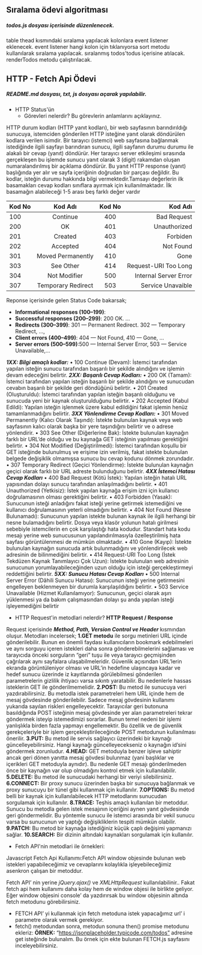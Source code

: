 ## Sıralama ödevi algoritması
##### todos.js dosyası içerisinde düzenlenecek.
table thead kısmındaki sıralama yapılacak kolonlara event listener eklenecek.
event listener hangi kolon için tıklanıyorsa sort metodu kullanılarak sıralama yapılacak.
sıralanmış todos'todus içerisine atılacak.
renderTodos metodu çalıştırılacak.


## HTTP - Fetch Api Ödevi

##### README.md dosyası, txt, js dosyası açarak yapılabilir.

* HTTP Status'ün 
  * Görevleri nelerdir? Bu görevlerin anlamlarını açıklayınız.

HTTP durum kodları (HTTP yanıt kodları), bir web sayfasının barındırıldığı sunucuya, istemciden gönderilen HTTP isteğine yanıt olarak döndürülen kodlara verilen isimdir. 
Bir tarayıcı (istemci) web sayfasına bağlanmak istediğinde ilgili sayfayı barındıran sunucu, ilgili sayfanın durumu durumu ile alakalı bir cevap (yanıt) döndürür. Her tarayıcı server etkileşimi sırasında gerçekleşen bu işlemde sunucu yanıt olarak 3 (digit) rakamdan oluşan numaralandırılmış bir açıklama döndürür. Bu yanıt HTTP response (yanıt) başlığında yer alır ve sayfa içeriğinin doğrudan bir parçası değildir.
Bu kodlar, isteğin durumu hakkında bilgi vermektedir.Tamsayı değerlerin ilk basamakları cevap kodları sınıflara ayırmak için kullanılmaktadır. İlk basamağın alabileceği 1-5 arası beş farklı değer vardır

| Kod No| Kod Adı|Kod No| Kod Adı|
| :--- | :---: | :---: | ---: |
| 100 | Continue | 400 | Bad Request |
| 200 | OK | 401 | Unauthorized |
| 201 | Created | 403 | Forbiden |
| 202 | Accepted | 404 | Not Found |
| 301 | Moved Permanently | 410 | Gone |
| 303 | See Other | 414 | Request-URI Too Long |
| 304 | Not Modifier | 500 | Internal Server Error |
| 307 | Temporary Redirect | 503 | Service Unavaible |

Reponse içerisinde gelen Status Code bakarsak;
- **Informational responses (100–199)**:
- **Successful responses (200–299)**: 200 OK. …
- **Redirects (300–399)**: 301 — Permanent Redirect. 302 — Temporary Redirect, …,
- **Client errors (400–499)**: 404 — Not Found, 410 — Gone, …
- **Server errors (500–599)**:500 — Internal Server Error, 503 — Service Unavailable,…


***1XX: Bilgi amaçlı kodlar:***
•	 100 Continue (Devam): İstemci tarafından yapılan isteğin sunucu tarafından başarılı bir şekilde alındığını ve işlemin devam edeceğini belirtir.
***2XX: Başarılı Cevap Kodları:***
•	 200 OK (Tamam): İstemci tarafından yapılan isteğin başarılı bir şekilde alındığını ve  sunucudan cevabın başarılı bir şekilde geri döndüğünü belirtir.
•	 201 Created (Oluşturuldu): İstemci tarafından yapılan isteğin başarılı olduğunu ve  sunucuda yeni bir kaynak oluşturulduğunu belirtir.
•	 202 Accepted (Kabul Edildi): Yapılan isteğin işlenmek üzere kabul edildiğini fakat işlemin henüz tamamlanmadığını belirtir.
***3XX Yönlendirme Cevap Kodları:***
•	 301 Moved Permanently (Kalıcı Olarak Taşındı): İstekte bulunulan kaynak veya web sayfasının kalıcı olarak başka bir yere taşındığını belirtir ve o adrese yönlendirir.
•	 303 See Other (Diğerlerine Bak): İstekte bulunulan kaynağın farklı bir URL’de olduğu ve bu kaynağa GET isteğinin yapılması gerektiğini belirtir.
•	 304 Not Modified (Değiştirilmedi): İstemci tarafından koşullu bir GET isteğinde bulunulmuş ve erişime izin verilmiş, fakat istekte bulunulan belgede değişiklik olmamışsa sunucu bu cevap kodunu dönmek zorundadır.
•	 307 Temporary Redirect (Geçici Yönlendirme): İstekte bulunulan kaynağın geçici olarak farklı bir URL adreste bulunduğunu belirtir.
***4XX İstemci Hatası Cevap Kodları***
•	 400 Bad Request (Kötü İstek): Yapılan isteğin hatalı URL yapısından dolayı sunucu tarafından anlaşılmadığını belirtir.
•	 401 Unauthorized (Yetkisiz): İstek yapılan kaynağa erişim izni için kullanıcı doğrulamasının olması gerektiğini belirtir.
•	 403 Forbidden (Yasak): Sunucunun isteği anladığını fakat isteği yerine getirmek istemediğini ve kullanıcı doğrulamasının yeterli olmadığını belirtir.
•	 404 Not Found (Nesne Bulunamadı): Sunucunun yapılan istekte bulunan kaynak ile ilgili herhangi bir nesne bulamadığını belirtir. Dosya veya klasör yolunun hatalı girilmesi sebebiyle istemcilerin en çok karşılaştığı hata kodudur. Standart hata kodu mesajı yerine web sunucusunun yapılandırılmasıyla özelleştirilmiş hata sayfası görüntülenmesi de mümkün olmaktadır.
•	 410 Gone (Kayıp): İstekte bulunulan kaynağın sunucuda artık bulunmadığını ve yönlendirilecek web adresinin de bilinmediğini belirtir.
•	 414 Request-URI Too Long (İstek Tekdüzen Kaynak Tanımlayıcı Çok Uzun): İstekte bulunulan web adresinin sunucunun yorumlayabileceğinden uzun olduğu için isteği gerçekleştirmeyi reddettiğini belirtir.
***5XX: Sunucu Hatası Cevap Kodları***
•	 500 Internal Server Error (Dâhili Sunucu Hatası): Sunucunun isteği yerine getirmesini engelleyen beklenmeyen bir durumla karşılaşıldığını belirtir.
•	 503 Service Unavailable (Hizmet Kullanılamıyor): Sunucunun, geçici olarak aşırı yüklenmesi ya da bakım çalışmasından dolayı şu anda yapılan isteği işleyemediğini belirtir
   
* HTTP Request'in metodlari  nelerdir? 
**HTTP Request / Response**

Request içerisinde ***Method, Path, Version Control ve Header*** kısmından oluşur. Metodları incelersek;
**1.GET metodu** ile sorgu metinleri URL içinde gönderilebilir. Bunun en önemli faydası kullanıcıların bookmark edebilmeleri ve aynı sorguyu içeren istekleri daha sonra gönderebilmelerini sağlaması ve tarayıcıda önceki sorguların “geri” tuşu ile veya tarayıcı geçmişinden çağrılarak aynı sayfalara ulaşabilmeleridir. Güvenlik açısından URL’lerin ekranda görüntüleniyor olması ve URL’in hedefine ulaşıncaya kadar ve hedef sunucu üzerinde iz kayıtlarında görülebilmesi gönderilen parametrelerin gizlilik ihtiyacı varsa sıkıntı yaratabilir. Bu nedenlerle hassas isteklerin GET ile gönderilmemelidir.
**2.POST:** Bu metod ile sunucuya veri yazdırabilirsiniz. Bu metodla istek parametreleri hem URL içinde hem de mesaj gövdesinde gönderilebilir. Sadece mesaj gövdesinin kullanımı yukarıda sayılan riskleri engelleyecektir. Tarayıcılar geri butonuna basıldığında POST isteğinin mesaj gövdesinde yer alan parametreleri tekrar göndermek isteyip istemedimizi sorarlar. Bunun temel nedeni bir işlemi yanlışlıkla birden fazla yapmayı engellemektir. Bu özellik ve de güvenlik gerekçeleriyle bir işlem gerçekleştirileceğinde POST metodunun kullanılması önerilir.
**3.PUT:** Bu metod ile servis sağlayıcı üzerindeki bir kaynağı güncelleyebilirsiniz. Hangi kaynağı güncelleyecekseniz o kaynağın id’sini göndermek zorunludur.
**4.HEAD:** GET metoduyla benzer işleve sahiptir ancak geri dönen yanıtta mesaj gövdesi bulunmaz (yani başlıklar ve içerikleri GET metoduyla aynıdır). Bu nedenle GET mesajı gönderilmeden önce bir kaynağın var olup olmadığını kontrol etmek için kullanılabilir.
**5.DELETE:** Bu metod ile sunucudaki herhangi bir veriyi silebilirsiniz.
**6.CONNECT:** Bir proxy sunucu üzerinden başka bir sunucuya bağlanmak ve proxy sunucuyu bir tünel gibi kullanmak için kullanılır.
**7.OPTIONS:** Bu metod belli bir kaynak için kullanılabilecek HTTP metodlarını sunucudan sorgulamak için kullanılır.
**8.TRACE:** Teşhis amaçlı kullanılan bir metoddur. Sunucu bu metodla gelen istek mesajının içeriğini aynen yanıt gövdesinde geri göndermelidir. Bu yöntemle sunucu ile istemci arasında bir vekil sunucu varsa bu sunucunun ve yaptığı değişikliklerin tespiti mümkün olabilir.
**9.PATCH:** Bu metod bir kaynağa istediğiniz küçük çaplı değişimi yapmanızı sağlar.
**10.SEARCH:** Bir dizinin altındaki kaynakları sorgulamak için kullanılır.

  
*  Fetch API'nin metodlari ile örnekleri:

Javascript Fetch Api Kullanımı:Fetch API window objesinde bulunan web istekleri yapabileceğimiz ve cevaplarını kolaylıkla işleyebileceğimiz asenkron çalışan bir metoddur.

Fetch API’ nin yerine *jQuery.ajax()* ve *XMLHttpRequest* kullanılabilinir.. Fakat fetch api hem kullanımı daha kolay hem de window objesi ile birlikte geliyor. Eğer window objesini console’ da yazdırırsak bu window objesinin altında fetch metodunu görebilirsiniz.
- FETCH API’ yi kullanmak için fetch metoduna istek yapacağımız url’ i parametre olarak vermek gerekiyor.
- fetch() metodundan sonra, metodun sonuna then() promise metodunu ekleriz:
**ÖRNEK:** “https://jsonplaceholder.typicode.com/todos” adresine get isteğinde bulunalım. Bu örnek için ekte bulunan FETCH.js sayfasını inceleyebilirsiniz.